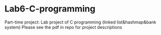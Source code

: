 # Lab6-C-programming
Part-time project: Lab project of C programming (linked list&amp;hashmap&amp;bank system)
Please see the pdf in repo for project descriptions
